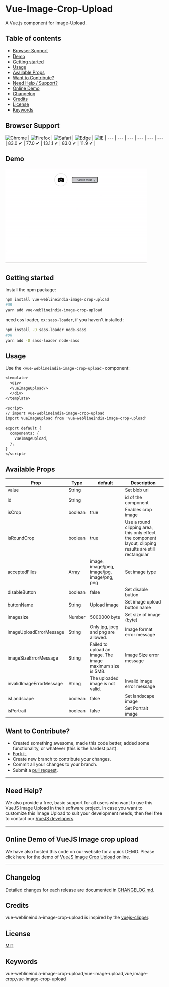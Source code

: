 # Vue-Image-Crop-Upload

A Vue.js component for Image-Upload.

## Table of contents

- [Browser Support](#browser-support)
- [Demo](#demo)
- [Getting started](#getting-started)
- [Usage](#usage)
- [Available Props](#available-props)
- [Want to Contribute?](#want-to-contribute)
- [Need Help / Support?](#need-help)
- [Online Demo](#online-demo-of-vuejs-image-crop-upload)
- [Changelog](#changelog)
- [Credits](#credits)
- [License](#license)
- [Keywords](#Keywords)

## Browser Support

![Chrome](https://raw.github.com/alrra/browser-logos/master/src/chrome/chrome_48x48.png) | ![Firefox](https://raw.github.com/alrra/browser-logos/master/src/firefox/firefox_48x48.png) | ![Safari](https://raw.github.com/alrra/browser-logos/master/src/safari/safari_48x48.png) | ![Edge](https://raw.github.com/alrra/browser-logos/master/src/edge/edge_48x48.png) | ![IE](https://raw.github.com/alrra/browser-logos/master/src/archive/internet-explorer_9-11/internet-explorer_9-11_48x48.png) |
--- | --- | --- | --- | --- | --- |
83.0 ✔ | 77.0  ✔ | 13.1.1 ✔ | 83.0 ✔ | 11.9 ✔ |

## Demo

[![](image.gif)](https://github.com/weblineindia/Vue-Image-Crop-Upload/image.gif)

## Getting started

Install the npm package:

``` bash
npm install vue-weblineindia-image-crop-upload
#OR
yarn add vue-weblineindia-image-crop-upload
```

need css loader, ex: `sass-loader`, if you haven't installed :

```bash
npm install -D sass-loader node-sass
#OR
yarn add -D sass-loader node-sass
```

## Usage

Use the `<vue-weblineindia-image-crop-upload>` component:

```vue
<template>
  <div>
  <VueImageUpload/>
  </div>
</template>

<script>
// import vue-weblineindia-image-crop-upload
import VueImageUpload from 'vue-weblineindia-image-crop-upload'

export default {
  components: {
    VueImageUpload,
  },
}
</script>
```

## Available Props

| Prop | Type | default | Description |
| --- | --- | --- | --- |
| value | String |   | Set blob url  |
| id | String |   | id of the component |
| isCrop | boolean | true  |  Enables crop image |
| isRoundCrop | boolean | true  |  Use a round clipping area, this only effect the component layout, clipping results are still rectangular|
| acceptedFiles | Array | image, image/jpeg, image/jpg, image/png, png | Set image type |
| disableButton | boolean | false  | Set disable button |
| buttonName | String | Upload image  | Set image upload button name |
| imagesize | Number | 5000000 byte | Set size of image (byte) |
| imageUploadErrorMessage | String | Only jpg, jpeg and png are allowed. | Image format error message |
| imageSizeErrorMessage | String | Failed to upload an image. The image maximum size is 5MB. | Image Size error message |
| invalidImageErrorMessage | String | The uploaded image is not valid. | Invalid image error message |
| isLandscape | boolean | false  | Set landscape image |
| isPortrait | boolean | false  | Set Portrait image |

## Want to Contribute?

- Created something awesome, made this code better, added some functionality, or whatever (this is the hardest part).
- [Fork it](http://help.github.com/forking/).
- Create new branch to contribute your changes.
- Commit all your changes to your branch.
- Submit a [pull request](http://help.github.com/pull-requests/).

-----

## Need Help? 

We also provide a free, basic support for all users who want to use this VueJS Image Upload in their software project. In case you want to customize this Image Upload to suit your development needs, then feel free to contact our [VueJS developers](https://www.weblineindia.com/hire-vuejs-developer.html).

-----

## Online Demo of VueJS Image crop upload

We have also hosted this code on our website for a quick DEMO. Please click here for the demo of [VueJS Image Crop Upload](https://www.weblineindia.com/software-development-resources.html) online.

------

## Changelog

Detailed changes for each release are documented in [CHANGELOG.md](./CHANGELOG.md).

## Credits

vue-weblineindia-image-crop-upload is inspired by the [vuejs-clipper](https://www.npmjs.com/package/vuejs-clipper).

## License

[MIT](LICENSE)

[mit]: https://github.com/weblineindia/Vue-Image-Crop-Upload/blob/master/LICENSE

## Keywords

vue-weblineindia-image-crop-upload,vue-image-upload,vue,image-crop,vue-image-crop-upload
